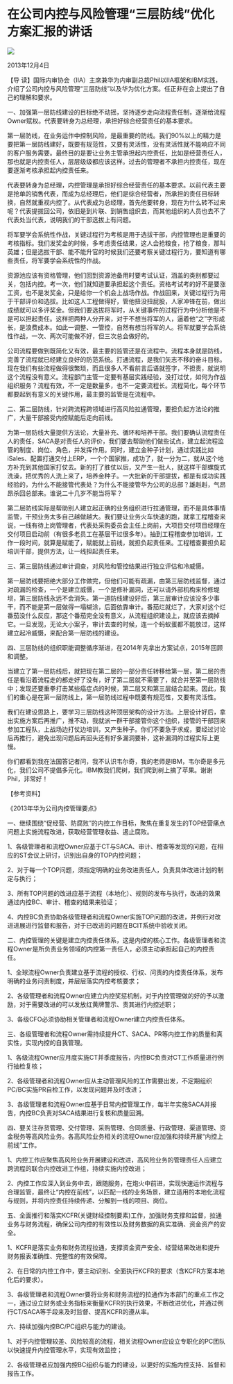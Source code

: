 # 在公司内控与风险管理“三层防线”优化方案汇报的讲话
<img class="pv" src="https://api.visitor.plantree.me/visitor-badge/pv?namespace=plantree.me&key=renzhengfei-speeches/在公司内控与风险管理三层防线优化方案汇报的讲话.md">



2013年12月4日



【导  读】国际内审协会（IIA）主席兼华为内审副总裁Phil以IIA框架和IBM实践，介绍了公司内控与风险管理“三层防线”以及华为优化方案。任正非在会上提出了自己的理解和要求。



一、加强第一层防线建设的目标绝不动摇，坚持逐步走向流程责任制，逐渐给流程Owner赋权。代表要转身为总经理，承担好综合经营责任的基本要求。

第一层防线，在业务运作中控制风险，是最重要的防线。我们90%以上的精力是要把第一层防线建好，既要有规范性，又要有灵活性，没有灵活性就不能响应不同的客户服务需要。最终目的是要让业务主管承担起内控责任，比如是经营责任人，那也就是内控责任人，层层级级都应该这样。过去的管理者不承担内控责任，现在要逐渐考核承担起内控责任来。

代表要转身为总经理，内控管理是承担好综合经营责任的基本要求。以前代表主要是抢单的销售代表，而成为总经理后，他们是综合经营者，所承担的责任目标转换，自然就重视内控了。从代表成为总经理，首先他要转身，现在为什么转不过来呢？代表提拔回公司，依旧是到片联、到销售组织去，而其他组织的人员也去不了代表处当代表，说明我们的干部选拔上有问题。

将军要学会系统性作战，关键过程行为考核是用于选拔干部，内控管理也是重要的考核指标。我们发奖金的时候，多考虑责任结果，这人会抢粮食，抢了粮食，那叫英雄；但是选拔干部、能不能升官的时候我们还要考察关键过程行为，要知道有哪些责任，将军要学会系统性的作战。

资源池应该有资格管理，他们回到资源池备用时要考试认证，涵盖的类别都要过关，包括内控。考一次，他们就知道要承担起这个责任。资格考试考的好不是要涨工资，也不是发奖金，只是给你一个机会上战场作战。作战回来，关键过程行为用于干部评价和选拔。比如这人工程做得好，管他扭没扭屁股，人家冲锋在前，做出成绩就可以多评奖金。但我们要选拔将军时，从关键事件的过程行为中分析他是不是可以担起责任。这样把两种人分开来，对于不想当将军的人，逼着他“之”字形成长，是浪费成本。如此一调整、一管控，自然有想当将军的人。将军就要学会系统性作战，一次、两次可能做不好，但三次总会做好的。

公司流程要做到既简化又有效，最主要的监管还是在流程中。流程本身就是防线，完善了流程就已经建立良好的防范系统。打通流程，是我们矢志不移的奋斗目标。现在我们有些流程做得很繁琐，而且很多人不看前言后语就签字，不担责，就说明这个流程没有意义。流程部门主管一定要有基层实践经验，没打过仗，如何为作战组织服务？流程有效，不一定是数量多，也不一定要流程长。流程简化，每个环节都要起到有意义的关键作用，最主要的监管是在流程中。

二、第二层防线，针对跨流程跨领域进行高风险拉通管理，要担负起方法论的推广，大量干部接受内控赋能后走向前线。

为第一层防线大量提供方法论，大量补充、循环和培养干部。我们要确认流程责任人的责任，SACA是对责任人的评价，我们要去帮助他们做些试点，建立起流程监管的制度、岗位、角色，并发挥作用。同时，建立金种子计划，通过实践比如iSales、配置打通交付上ERP，一个个国家推，成功了，就一分为二，就从这个地方补充到其他国家打仗去。新的打了胜仗以后，又产生一批人，就这样干部螺旋式洗澡，把优秀的人洗上来了，培养金种子。一大批新的干部提拔，都是有成功实践经验的，为什么不能接管代表处？为什么不能接管华为公司的总部？雄赳赳，气昂昂杀回总部来。谁说二十几岁不能当将军？

第二层防线实际是帮助别人建立起正确的业务组织进行拉通管理，而不是具体事情监管，干预业务太多自己越做越大。我们要让业务火车快速的跑，就拿工程稽查来说，一线有待上岗管理者，代表处采购委员会主任上岗前，大项目交付项目经理在交付项目启动前（有很多老员工在基层干过很多年）。抽到工程稽查参加培训，工作一段时间，就算是赋能了，赋能就上前线，就担负起责任来。工程稽查要担负起培训干部，提供方法，让一线担起责任来。

三、第三层防线通过审计调查，对风险和管控结果进行独立评估和冷威慑。

第一层防线要把绝大部分工作做完，但他们可能有疏漏，由第三层防线监督，通过对疏漏的检查，一个是建立威慑，一个是修补漏洞，还可以请外部机构来检修堤坝，第三层防线永远不会消失。第一道防线建设好后，第三层审计应该没多少事干，而不能是第一层做得一塌糊涂，后面依靠审计。番茄烂就烂了，大家对这个烂番茄没什么反应，那这个番茄完全没有意义，从流程组织建设上，就应该去摘掉它。一旦发现，无论大小案子，审计去查的时候，连一个蚂蚁蛋都不能放过，这样建立起冷威慑，来配合第一层防线的建设。

四、三层防线的组织职能调整循序渐进，在2014年先拿出方案试点，2015年回顾和调整。

当建立了第一层防线后，就把现在第二层的一部分责任转移给第一层，第二层的责任是看沿着流程走的都走好了没有，好了第二层就不需要了，就合并至第一层防线中；发现还要重拳打击某些癌症点的时候，第二层又和第三层结合起来。因此，我们的重心是在第一层防线上，第一层防线过程中既要有规范性，又要有灵活性。

我们在建设思路上，要学习三层防线这种顶层架构的设计方法。上层设计好后，拿出实施方案后再推广，推不动，我就派一群干部接管你这个组织，接管的干部回来参加工程队，上战场边打仗边培训，又产生种子。你们不要急于求成，要经过讨论后再推行，避免出现问题后再回头还有好多漏洞要补，这补漏洞的过程实际上更慢。

你们都看到我在法国答记者问，我不认识韦尔奇，我的老师是IBM，韦尔奇是多元化，我们公司不提倡多元化。IBM教我们爬树，我们爬到树上摘了苹果。谢谢Phil，非常好！



【参考资料】

《2013年华为公司内控管理要点》



一、继续围绕“促经营、防腐败”的内控工作目标，聚焦在重复发生的TOP经营痛点问题上实施流程改进，获取经营管理收益、遏止腐败。

1、各级管理者和流程Owner应基于CT与SACA、审计、稽查等发现的问题，在相应的ST会议上研讨，识别出自身的TOP内控问题；

2、对于每一个TOP问题，须指定明确的业务改进责任人，负责具体改进计划的制定与执行；

3、所有TOP问题的改进应基于流程（本地化）、规则的发布与执行，改进的效果通过内控BC、审计、稽查的结果来验证；

4、内控BC负责协助各级管理者和流程Owner实施TOP问题的改进，并例行对改进进展进行监督和报告，对于已改进的问题在BCIT系统中验收关闭。

二、内控管理的关键是建立内控责任体系，这是内控的核心工作。各级管理者和流程Owner是所负责业务领域的内控第一责任人，必须主动承担起自己的内控责任。



1、全球流程Owner负责建立基于流程的授权、行权、问责的内控责任体系，发布明确的业务问责制度，并层层落实内控考核要求；

2、各级管理者和流程Owner应建立内控奖惩机制，对于内控管理做的好的予以激励，对于需要改进的可以发放红黄牌警示、责其进行内控述职；

3、各级CFO必须协助相关管理者和流程Owner建立内控责任体系。

三、各级管理者和流程Owner需持续提升CT、SACA、PR等内控工作的质量和真实性，实现内控的自我管理。

1、各级流程Owner应月度实施CT并季度报告，内控BC负责对CT工作质量进行例行抽检复核；

2、各级管理者和流程Owner应从主动管理风险的工作需要出发，不定期组织PC/BC实施PR自检工作，以发现问题并及时改进；

3、各级管理者和流程Owner应基于日常内控管理工作，每半年实施SACA并报告，内控BC负责对SACA结果进行复核和质量回溯。

四、要关注存货管理、交付管理、采购管理、合同质量、行政管理、渠道管理、资金税务等高风险业务。各高风险业务相关的流程Owner应加强和持续开展“内控上前线”工作。

1、内控工作应聚焦高风险业务开展建设和改进，高风险业务的管理责任人应建立跨流程的联合内控改进工作组，持续实施内控改进；

2、内控工作应深入到业务中去，跟随服务，在炮火中前进，实现快速运作流程与合理监管，最终让“内控在前线”，以匹配一线的业务场景，建立适用的本地化流程与规则，并将内控责任持续传递、分解到一线的项目、岗位。

五、全面推行和落实KCFR(关键财经控制要素)工作，加强财务支撑和监督，拉通业务与财务流程，确保公司内控的有效性以及财务数据的真实准确、资金资产的安全。

1、KCFR是落实业务和财务流程拉通，支撑资金资产安全、经营结果改进和提升财务报表准确性、完整性的有效保障。

2、在日常的内控工作中，要主动识别、全面执行KCFR的要求（含KCFR方案本地化后的要求）。

3、各级管理者和流程Owner要将业务和财务流程的拉通作为本部门的重点工作之一，通过设立财务或业务指标来衡量KCFR的执行效果，不断改进优化，并通过例行CT/SACA等手段来及时监督、提高KCFR的遵从率。

六、持续加强内控BC/PC组织与能力的建设。

1、对于内控管理较差、风险较高的流程，相关流程Owner应设立专职化的PC团队以快速提升内控管理水平，实现有效监控；

2、各级管理者应加强内控BC组织与能力的建设，以更好的实施内控支持、监督和报告工作。
